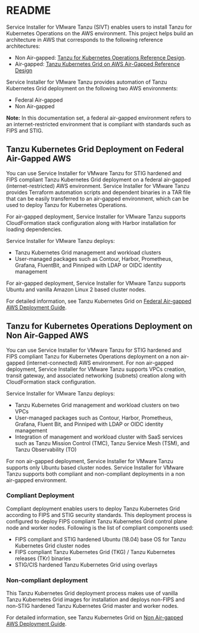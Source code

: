 <!--
# Copyright 2021 VMware, Inc
# SPDX-License-Identifier: BSD-2-Clause
-->
# README

Service Installer for VMware Tanzu (SIVT) enables users to install Tanzu for Kubernetes Operations on the AWS environment. This project helps build an architecture in AWS that corresponds to the following reference architectures:

- Non Air-gapped: [Tanzu for Kubernetes Operations Reference Design](https://docs.vmware.com/en/VMware-Tanzu/services/tanzu-reference-architecture/GUID-reference-designs-tko-on-aws.html).
- Air-gapped: [Tanzu Kubernetes Grid on AWS Air-Gapped Reference Design](https://docs.vmware.com/en/VMware-Tanzu-Kubernetes-Grid/1.5/air-gap-reference-architecture/GUID-reference-designs-tko-on-aws-airgap.html)

Service Installer for VMware Tanzu provides automation of Tanzu Kubernetes Grid deployment on the following two AWS environments:

- Federal Air-gapped
- Non Air-gapped

**Note:** In this documentation set, a federal air-gapped environment refers to an internet-restricted environment that is compliant with standards such as FIPS and STIG.

## Tanzu Kubernetes Grid Deployment on Federal Air-Gapped AWS

You can use Service Installer for VMware Tanzu for STIG hardened and FIPS compliant Tanzu Kubernetes Grid deployment on a federal air-gapped (internet-restricted) AWS environment. Service Installer for VMware Tanzu provides Terraform automation scripts and dependent binaries in a TAR file that can be easily transferred to an air-gapped environment, which can be used to deploy Tanzu for Kubernetes Operations.

For air-gapped deployment, Service Installer for VMware Tanzu supports CloudFormation stack configuration along with Harbor installation for loading dependencies.

Service Installer for VMware Tanzu deploys:

- Tanzu Kubernetes Grid management and workload clusters
- User-managed packages such as Contour, Harbor, Prometheus, Grafana, FluentBit, and Pinniped with LDAP or OIDC identity management

For air-gapped deployment, Service Installer for VMware Tanzu supports Ubuntu and vanilla Amazon Linux 2 based cluster nodes.

For detailed information, see Tanzu Kubernetes Grid on [Federal Air-gapped AWS Deployment Guide](../docs/product/release/AWS%20-%20Federal%20Airgap/AWSFederalAirgap-DeploymentGuide.md).

## Tanzu for Kubernetes Operations Deployment on Non Air-Gapped AWS

You can use Service Installer for VMware Tanzu for STIG hardened and FIPS compliant Tanzu for Kubernetes Operations deployment on a non air-gapped (internet-connected) AWS environment. For non air-gapped deployment, Service Installer for VMware Tanzu supports VPCs creation, transit gateway, and associated networking (subnets) creation along with CloudFormation stack configuration.

Service Installer for VMware Tanzu deploys:

- Tanzu Kubernetes Grid management and workload clusters on two VPCs
- User-managed packages such as Contour, Harbor, Prometheus, Grafana, Fluent Bit, and Pinniped with LDAP or OIDC identity management
- Integration of management and workload cluster with SaaS services such as Tanzu Mission Control (TMC), Tanzu Service Mesh (TSM), and Tanzu Observability (TO)

For non air-gapped deployment, Service Installer for VMware Tanzu supports only Ubuntu based cluster nodes. Service Installer for VMware Tanzu supports both compliant and non-compliant deployments in a non air-gapped environment.

### Compliant Deployment

Compliant deployment enables users to deploy Tanzu Kubernetes Grid according to FIPS and STIG security standards. This deployment process is configured to deploy FIPS compliant Tanzu Kubernetes Grid control plane node and worker nodes. Following is the list of compliant components used:

- FIPS compliant and STIG hardened Ubuntu (18.04) base OS for Tanzu Kubernetes Grid cluster nodes
- FIPS compliant Tanzu Kubernetes Grid (TKG) / Tanzu Kubernetes releases (TKr) binaries
- STIG/CIS hardened Tanzu Kubernetes Grid using overlays

### Non-compliant deployment

This Tanzu Kubernetes Grid deployment process makes use of vanilla Tanzu Kubernetes Grid images for installation and deploys non-FIPS and non-STIG hardened Tanzu Kubernetes Grid master and worker nodes.

For detailed information, see Tanzu Kubernetes Grid on [Non Air-gapped AWS Deployment Guide](../docs/product/release/AWS%20-%20Non%20Airgap/AWSNonAirgap-DeploymentGuide.md).
